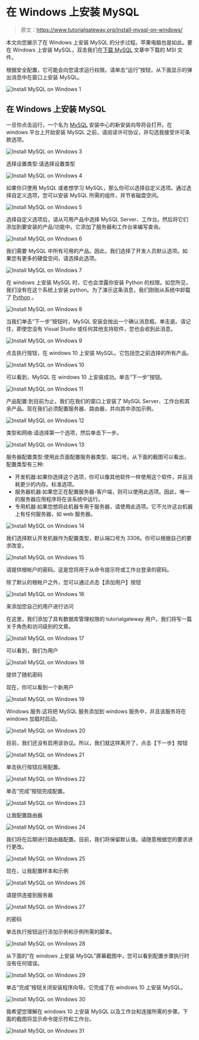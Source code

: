 # 在 Windows 上安装 MySQL

> 原文：<https://www.tutorialgateway.org/install-mysql-on-windows/>

本文向您展示了在 Windows 上安装 MySQL 的分步过程。苹果电脑也是如此。要在 Windows 上安装 MySQL，双击我们在[下载 MySQL](https://www.tutorialgateway.org/how-to-download-mysql/) 文章中下载的 MSI 文件。

根据安全配置，它可能会向您请求运行权限。请单击“运行”按钮，从下面显示的弹出消息中在窗口上安装 MySQL。

![Install MySQL on Windows 1](img/9ffd9915b753f5bde9b74ba2dfa5466b.png)

## 在 Windows 上安装 MySQL

一旦你点击运行，一个名为 [MySQL](https://www.tutorialgateway.org/mysql-tutorial/) 安装中心的新安装向导将会打开。在 windows 平台上开始安装 MySQL 之前，请阅读许可协议，并勾选我接受许可条款选项。

![Install MySQL on Windows 3](img/cca604f343b9ba457ff0d4bbe9ebe570.png)

选择设置类型:请选择设置类型

![Install MySQL on Windows 4](img/70a9b7ce3968b25e71b36311340bdf09.png)

如果你只使用 MySQL 或者想学习 MySQL，那么你可以选择自定义选项。通过选择自定义选项，您可以安装 MySQL 所需的组件，并节省磁盘空间。

![Install MySQL on Windows 5](img/12fe66faf73579371576922e1cf707b0.png)

选择自定义选项后，请从可用产品中选择 MySQL Server、工作台。然后将它们添加到要安装的产品/功能中。它添加了服务器和工作台来编写查询。

![Install MySQL on Windows 6](img/bf1ae0152dc453e5e609358da4b5dbd7.png)

我们需要 MySQL 中所有可用的产品。因此，我们选择了开发人员默认选项。如果您有更多的硬盘空间，请选择此选项。

![Install MySQL on Windows 7](img/8d2778212b8aea4c83350db213b90981.png)

在 windows 上安装 MySQL 时，它也会泄露你安装 Python 的权限。如您所见，我们没有在这个系统上安装 python。为了演示这条消息，我们刚刚从系统中卸载了 [Python](https://www.tutorialgateway.org/python-tutorial/) 。

![Install MySQL on Windows 8](img/291ee02ca745c27d869493fd98923702.png)

当我们单击“下一步”按钮时，MySQL 安装会抛出一个确认消息框。单击是。请记住，即使您没有 Visual Studio 或任何其他支持软件，您也会收到此消息。

![Install MySQL on Windows 9](img/eb16d3d7b18f8d24c26046a920926637.png)

点击执行按钮，在 windows 10 上安装 MySQL。它包括您之前选择的所有产品。

![Install MySQL on Windows 10](img/4f585d5a94fcda19b3172f5255e7b168.png)

可以看到，MySQL 在 windows 10 上安装成功。单击“下一步”按钮。

![Install MySQL on Windows 11](img/097e9755424cbd9e32049ebf95d8aac4.png)

产品配置:到目前为止，我们在我们的窗口上安装了 MySQL Server、工作台和其余产品。现在我们必须配置服务器、路由器，并向其中添加示例。

![Install MySQL on Windows 12](img/ca5af9cbbff8571dcad130762ce363bc.png)

类型和网络:请选择第一个选项，然后单击下一步。

![Install MySQL on Windows 13](img/ec472d4ce57e6c57d5eb117cc103ab74.png)

服务器配置类型:使用此页面配置服务器类型、端口号。从下面的截图可以看出，配置类型有三种:

*   开发机器:如果你选择这个选项，你可以像其他软件一样使用这个软件，并且消耗更少的内存。标准选项。
*   服务器机器:如果您正在配置服务器-客户端，则可以使用此选项。因此，唯一的服务器应用程序将在该系统中运行。
*   专用机器:如果您想将此机器专用于服务器，请使用此选项。它不允许这台机器上有任何服务器，如 web 服务器。

![Install MySQL on Windows 14](img/d79e2a807362c083f085d15f8a1b9a24.png)

我们选择默认开发机器作为配置类型，默认端口号为 3306。你可以根据自己的要求改变。

![Install MySQL on Windows 15](img/35d20949e57922e595b6572b671f9796.png)

请提供根帐户的密码。这是您将用于从命令提示符或工作台登录的密码。

除了默认的根帐户之外，您可以通过点击【添加用户】按钮

![Install MySQL on Windows 16](img/51c6555352db2530350f31b4411aecb2.png)

来添加您自己的用户进行访问

在这里，我们添加了具有数据库管理权限的 tutorialgateway 用户。我们将写一篇关于角色和访问级别的文章。

![Install MySQL on Windows 17](img/7c688f869ad2680a7d19104429af7cbf.png)

可以看到，我们为用户

![Install MySQL on Windows 18](img/e9be72199916a032df8e78b6823a85a4.png)

提供了随机密码

现在，你可以看到一个新用户

![Install MySQL on Windows 19](img/6255e3faaec750a1ae79d2db553e4f1a.png)

Windows 服务:这将把 MySQL 服务添加到 windows 服务中，并且该服务将在 windows 加载时启动。

![Install MySQL on Windows 20](img/4306d8110eaddba2f596e82d965d2933.png)

目前，我们还没有启用该协议。所以，我们就这样离开了，点击【下一步】按钮

![Install MySQL on Windows 21](img/30f1c3ea1570940b38984f6a7d7ff0f3.png)

单击执行按钮应用配置。

![Install MySQL on Windows 22](img/2a457646e05be185a11b76f1381ef413.png)

单击“完成”按钮完成配置。

![Install MySQL on Windows 23](img/9235d1e7e254fa990b4fdd6a4fd81522.png)

让我配置路由器

![Install MySQL on Windows 24](img/76642f76aa3410340bae653f8ceb16ba.png)

我们将在后期进行路由器配置。目前，我们将保留默认值。请随意根据您的要求进行更改。

![Install MySQL on Windows 25](img/86ee5aaf68fc418ef4c32f4c20552b81.png)

现在，让我配置样本和示例

![Install MySQL on Windows 26](img/53025b9c4e90540aed7d032f4a5794fc.png)

请提供连接到服务器

![Install MySQL on Windows 27](img/92dc14c7bdd5efb1ca3a23e527752c73.png)

的密码

单击执行按钮运行添加示例和示例所需的脚本。

![Install MySQL on Windows 28](img/371001ef4c6465965bc5f8cea1cb876f.png)

从下面的“在 windows 上安装 MySQL”屏幕截图中，您可以看到配置步骤执行时没有任何错误。

![Install MySQL on Windows 29](img/fcb55a12737affcc67148a6aa06831a2.png)

单击“完成”按钮关闭安装程序向导。它完成了在 windows 10 上安装 MySQL。

![Install MySQL on Windows 30](img/bb8f3334725dcd89b3316676bf8763d7.png)

我希望您理解在 windows 10 上安装 MySQL 以及工作台和连接所需的步骤。下面的截图将显示命令提示符和工作台。

![Install MySQL on Windows 31](img/06905230afbdd4258ecc963586c4d3ac.png)